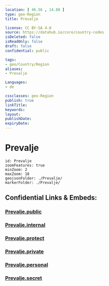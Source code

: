 ```yaml
---
location: [ 46.56 , 14.88 ] 
type: geo-Region
title: Prevalje

license: CC BY-SA 4.0
source: https://datahub.io/core/country-codes
isDeleted: false
isReadOnly: false
draft: false
confidential: public

tags:
- geo/Country/Region
aliases:
- Prevalje

Languages:
- de

cssclasses: geo-Region
publish: true
linkTitle: 
keywords: 
layout: 
publishDate: 
expiryDate: 
---
```


# Prevalje

```leaflet
id: Prevalje
zoomFeatures: true 
minZoom: 2 
maxZoom: 18
geojsonFolder: ./Prevalje/
markerFolder: ./Prevalje/
```


## Confidential Links & Embeds: 

### [Prevalje.public](/_public/\Earth\Continent\Europe\Europe~Central\Slovenia\Regions~Slovenia\Koroška\counties~KoroškaPrevalje.public.md) 

### [Prevalje.internal](/_internal/\Earth\Continent\Europe\Europe~Central\Slovenia\Regions~Slovenia\Koroška\counties~KoroškaPrevalje.internal.md) 

### [Prevalje.protect](/_protect/\Earth\Continent\Europe\Europe~Central\Slovenia\Regions~Slovenia\Koroška\counties~KoroškaPrevalje.protect.md) 

### [Prevalje.private](/_private/\Earth\Continent\Europe\Europe~Central\Slovenia\Regions~Slovenia\Koroška\counties~KoroškaPrevalje.private.md) 

### [Prevalje.personal](/_personal/\Earth\Continent\Europe\Europe~Central\Slovenia\Regions~Slovenia\Koroška\counties~KoroškaPrevalje.personal.md) 

### [Prevalje.secret](/_secret/\Earth\Continent\Europe\Europe~Central\Slovenia\Regions~Slovenia\Koroška\counties~KoroškaPrevalje.secret.md)

